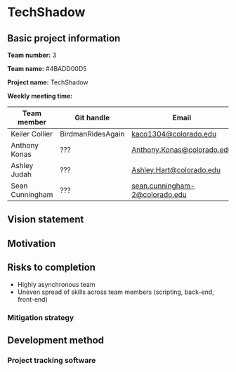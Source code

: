 # TechShadow

## Basic project information
**Team number:** 3

**Team name:** #4BADD00D5

**Project name:** TechShadow

**Weekly meeting time:**

|   Team member   |   Git handle  |   Email   |
|   --------    | ------- | --- |
|   Keiler Collier  |   BirdmanRidesAgain   |   kaco1304@colorado.edu   |
|   Anthony Konas   |   ??? |   Anthony.Konas@colorado.edu  |
|   Ashley Judah    |   ??? |   Ashley.Hart@colorado.edu  |
|   Sean Cunningham |   ??? |   sean.cunningham-2@colorado.edu  |

## Vision statement

## Motivation

## Risks to completion

- Highly asynchronous team 
- Uneven spread of skills across team members (scripting, back-end, front-end)

### Mitigation strategy

## Development method

### Project tracking software

